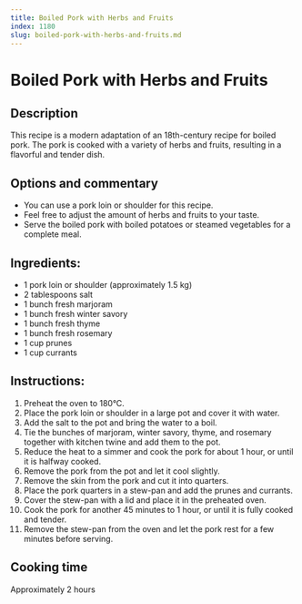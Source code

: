 ```yaml
---
title: Boiled Pork with Herbs and Fruits
index: 1180
slug: boiled-pork-with-herbs-and-fruits.md
---
```


# Boiled Pork with Herbs and Fruits

## Description
This recipe is a modern adaptation of an 18th-century recipe for boiled pork. The pork is cooked with a variety of herbs and fruits, resulting in a flavorful and tender dish.

## Options and commentary
- You can use a pork loin or shoulder for this recipe.
- Feel free to adjust the amount of herbs and fruits to your taste.
- Serve the boiled pork with boiled potatoes or steamed vegetables for a complete meal.

## Ingredients:
- 1 pork loin or shoulder (approximately 1.5 kg)
- 2 tablespoons salt
- 1 bunch fresh marjoram
- 1 bunch fresh winter savory
- 1 bunch fresh thyme
- 1 bunch fresh rosemary
- 1 cup prunes
- 1 cup currants

## Instructions:
1. Preheat the oven to 180°C.
2. Place the pork loin or shoulder in a large pot and cover it with water.
3. Add the salt to the pot and bring the water to a boil.
4. Tie the bunches of marjoram, winter savory, thyme, and rosemary together with kitchen twine and add them to the pot.
5. Reduce the heat to a simmer and cook the pork for about 1 hour, or until it is halfway cooked.
6. Remove the pork from the pot and let it cool slightly.
7. Remove the skin from the pork and cut it into quarters.
8. Place the pork quarters in a stew-pan and add the prunes and currants.
9. Cover the stew-pan with a lid and place it in the preheated oven.
10. Cook the pork for another 45 minutes to 1 hour, or until it is fully cooked and tender.
11. Remove the stew-pan from the oven and let the pork rest for a few minutes before serving.

## Cooking time
Approximately 2 hours